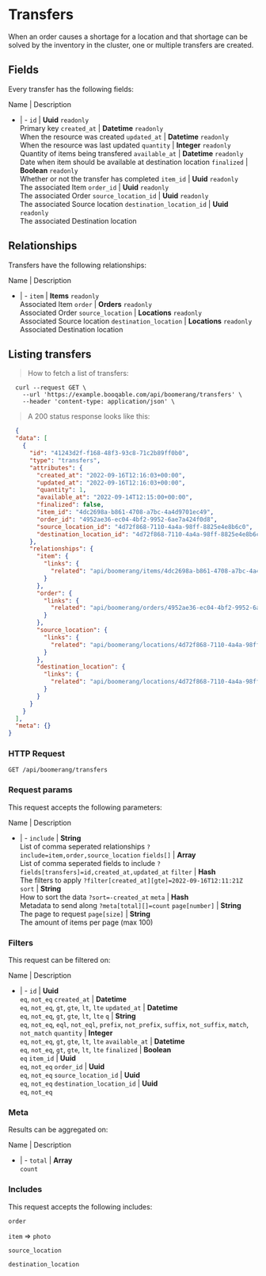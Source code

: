 # Transfers

When an order causes a shortage for a location and that shortage can be solved by the inventory in the cluster, one or multiple transfers are created.

## Fields
Every transfer has the following fields:

Name | Description
- | -
`id` | **Uuid** `readonly`<br>Primary key
`created_at` | **Datetime** `readonly`<br>When the resource was created
`updated_at` | **Datetime** `readonly`<br>When the resource was last updated
`quantity` | **Integer** `readonly`<br>Quantity of items being transfered
`available_at` | **Datetime** `readonly`<br>Date when item should be available at destination location
`finalized` | **Boolean** `readonly`<br>Whether or not the transfer has completed
`item_id` | **Uuid** `readonly`<br>The associated Item
`order_id` | **Uuid** `readonly`<br>The associated Order
`source_location_id` | **Uuid** `readonly`<br>The associated Source location
`destination_location_id` | **Uuid** `readonly`<br>The associated Destination location


## Relationships
Transfers have the following relationships:

Name | Description
- | -
`item` | **Items** `readonly`<br>Associated Item
`order` | **Orders** `readonly`<br>Associated Order
`source_location` | **Locations** `readonly`<br>Associated Source location
`destination_location` | **Locations** `readonly`<br>Associated Destination location


## Listing transfers



> How to fetch a list of transfers:

```shell
  curl --request GET \
    --url 'https://example.booqable.com/api/boomerang/transfers' \
    --header 'content-type: application/json' \
```

> A 200 status response looks like this:

```json
  {
  "data": [
    {
      "id": "41243d2f-f168-48f3-93c8-71c2b89ff0b0",
      "type": "transfers",
      "attributes": {
        "created_at": "2022-09-16T12:16:03+00:00",
        "updated_at": "2022-09-16T12:16:03+00:00",
        "quantity": 1,
        "available_at": "2022-09-14T12:15:00+00:00",
        "finalized": false,
        "item_id": "4dc2698a-b861-4708-a7bc-4a4d9701ec49",
        "order_id": "4952ae36-ec04-4bf2-9952-6ae7a424f0d8",
        "source_location_id": "4d72f868-7110-4a4a-98ff-8825e4e8b6c0",
        "destination_location_id": "4d72f868-7110-4a4a-98ff-8825e4e8b6c0"
      },
      "relationships": {
        "item": {
          "links": {
            "related": "api/boomerang/items/4dc2698a-b861-4708-a7bc-4a4d9701ec49"
          }
        },
        "order": {
          "links": {
            "related": "api/boomerang/orders/4952ae36-ec04-4bf2-9952-6ae7a424f0d8"
          }
        },
        "source_location": {
          "links": {
            "related": "api/boomerang/locations/4d72f868-7110-4a4a-98ff-8825e4e8b6c0"
          }
        },
        "destination_location": {
          "links": {
            "related": "api/boomerang/locations/4d72f868-7110-4a4a-98ff-8825e4e8b6c0"
          }
        }
      }
    }
  ],
  "meta": {}
}
```

### HTTP Request

`GET /api/boomerang/transfers`

### Request params

This request accepts the following parameters:

Name | Description
- | -
`include` | **String** <br>List of comma seperated relationships `?include=item,order,source_location`
`fields[]` | **Array** <br>List of comma seperated fields to include `?fields[transfers]=id,created_at,updated_at`
`filter` | **Hash** <br>The filters to apply `?filter[created_at][gte]=2022-09-16T12:11:21Z`
`sort` | **String** <br>How to sort the data `?sort=-created_at`
`meta` | **Hash** <br>Metadata to send along `?meta[total][]=count`
`page[number]` | **String** <br>The page to request
`page[size]` | **String** <br>The amount of items per page (max 100)


### Filters

This request can be filtered on:

Name | Description
- | -
`id` | **Uuid** <br>`eq`, `not_eq`
`created_at` | **Datetime** <br>`eq`, `not_eq`, `gt`, `gte`, `lt`, `lte`
`updated_at` | **Datetime** <br>`eq`, `not_eq`, `gt`, `gte`, `lt`, `lte`
`q` | **String** <br>`eq`, `not_eq`, `eql`, `not_eql`, `prefix`, `not_prefix`, `suffix`, `not_suffix`, `match`, `not_match`
`quantity` | **Integer** <br>`eq`, `not_eq`, `gt`, `gte`, `lt`, `lte`
`available_at` | **Datetime** <br>`eq`, `not_eq`, `gt`, `gte`, `lt`, `lte`
`finalized` | **Boolean** <br>`eq`
`item_id` | **Uuid** <br>`eq`, `not_eq`
`order_id` | **Uuid** <br>`eq`, `not_eq`
`source_location_id` | **Uuid** <br>`eq`, `not_eq`
`destination_location_id` | **Uuid** <br>`eq`, `not_eq`


### Meta

Results can be aggregated on:

Name | Description
- | -
`total` | **Array** <br>`count`


### Includes

This request accepts the following includes:

`order`


`item` => 
`photo`




`source_location`


`destination_location`





